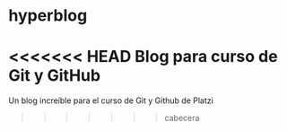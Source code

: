# hyperblog
<<<<<<< HEAD
Blog para curso de Git y GitHub
=======
Un blog increíble para el curso de Git y Github de Platzi
>>>>>>> cabecera
